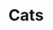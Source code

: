 ---
ee_id: '4400'
site: '1'
type: '2'
long_id: 2018-006 Cats
url: 2018-006-cats
year: '2018'
medium: Pen on paper (produced by Mutoh XP-300)
commission:
add_credit:
dims: 14 x 11 in
pitch: "​Stamp - cats"
ps: 'Edition 4 EAI. '
live_url:
related:
title: Cats
youtube:
imgs: cats-2018-006-full-database-ih-1-1038.jpg
subheading:
year2: '2018'
download:
add_credits:
related_code:
! '':
layout: things-i-made
---